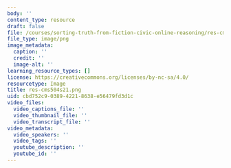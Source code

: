 ```yaml
---
body: ''
content_type: resource
draft: false
file: /courses/sorting-truth-from-fiction-civic-online-reasoning/res-cms504s21.png
file_type: image/png
image_metadata:
  caption: ''
  credit: ''
  image-alt: ''
learning_resource_types: []
license: https://creativecommons.org/licenses/by-nc-sa/4.0/
resourcetype: Image
title: res-cms504s21.png
uid: cbd752c9-0389-4221-8638-e56479fd3d1c
video_files:
  video_captions_file: ''
  video_thumbnail_file: ''
  video_transcript_file: ''
video_metadata:
  video_speakers: ''
  video_tags: ''
  youtube_description: ''
  youtube_id: ''
---
```


